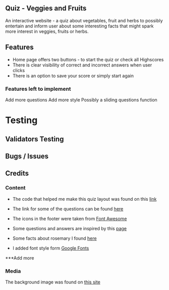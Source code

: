 ## Quiz - Veggies and Fruits

An interactive website - a quiz about vegetables, fruit and herbs to possibly entertain and inform user about some interesting facts that might spark more interest in veggies, fruits or herbs. 

## Features

- Home page offers two buttons - to start the quiz or check all Highscores
- There is clear visibility of correct and incorrect answers when user clicks
- There is an option to save your score or simply start again

### Features left to implement 

Add more questions
Add more style 
Possibly a sliding questions function


# Testing 

## Validators Testing

## Bugs / Issues



## Credits


### Content 

- The code that helped me make this quiz layout was found on this [link](https://www.youtube.com/watch?v=f4fB9Xg2JEY) 
- The link for some of the questions can be found [here](https://laidbackgardener.blog/2017/03/23/10-strange-facts-about-vegetables/)
- The icons in the footer were taken from [Font Awesome](https://fontawesome.com/)
- Some questions and answers are inspired by this [page](https://www.eatfirst.com/en-au/c/blog/fun-facts-about-food)

- Some facts about rosemary I found [here](http://justfunfacts.com/interesting-facts-about-rosemary/)
- I added font style form [Google Fonts](https://fonts.google.com/) 

***Add more 
### Media

The background image was found on [this site](https://www.youworkforthem.com/photo/118813/variety-of-vegetables-fruit-seeds-cereals-beans-spices-superfoods-herbs)

